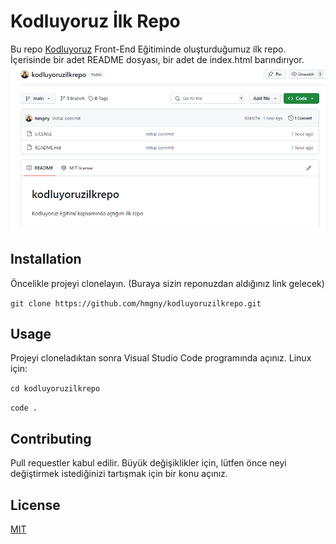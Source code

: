 # Kodluyoruz İlk Repo

Bu repo [Kodluyoruz]("https://www.kodluyoruz.org/") Front-End Eğitiminde oluşturduğumuz ilk repo. İçerisinde bir adet README dosyası, bir adet de index.html barındırıyor.
![](/img/kodluyoruz_ilk.png)

## Installation

Öncelikle projeyi clonelayın. (Buraya sizin reponuzdan aldığınız link gelecek)

`git clone https://github.com/hmgny/kodluyoruzilkrepo.git`

## Usage

Projeyi cloneladıktan sonra Visual Studio Code programında açınız.
Linux için:

`cd kodluyoruzilkrepo`

`code .`

## Contributing

Pull requestler kabul edilir. Büyük değişiklikler için, lütfen önce neyi değiştirmek istediğinizi tartışmak için bir konu açınız.

## License

[MIT]("https://choosealicense.com/licenses/mit/")

